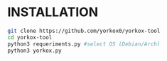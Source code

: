    # INSTALLATION

```bash
git clone https://github.com/yorkox0/yorkox-tool
cd yorkox-tool
python3 requeriments.py #select OS (Debian/Arch)
python3 yorkox.py
```
